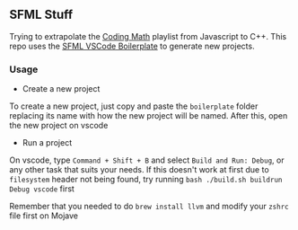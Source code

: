 ## SFML Stuff

Trying to extrapolate the [Coding Math](https://www.youtube.com/watch?v=zm9bqSSiIdo&list=PL7wAPgl1JVvUEb0dIygHzO4698tmcwLk9&ab_channel=CodingMath) playlist from Javascript to C++. This repo uses the [SFML VSCode Boilerplate](https://github.com/andrew-r-king/sfml-vscode-boilerplate) to generate new projects.


### Usage
* Create a new project

To create a new project, just copy and paste the `boilerplate` folder replacing its name with how the new project will be named. After this, open the new project on vscode

* Run a project

On vscode, type `Command + Shift + B` and select `Build and Run: Debug`, or any other task that suits your needs. 
If this doesn't work at first due to `filesystem` header not being found, try running `bash ./build.sh buildrun Debug vscode` first


Remember that you needed to do `brew install llvm` and modify your `zshrc` file first on Mojave